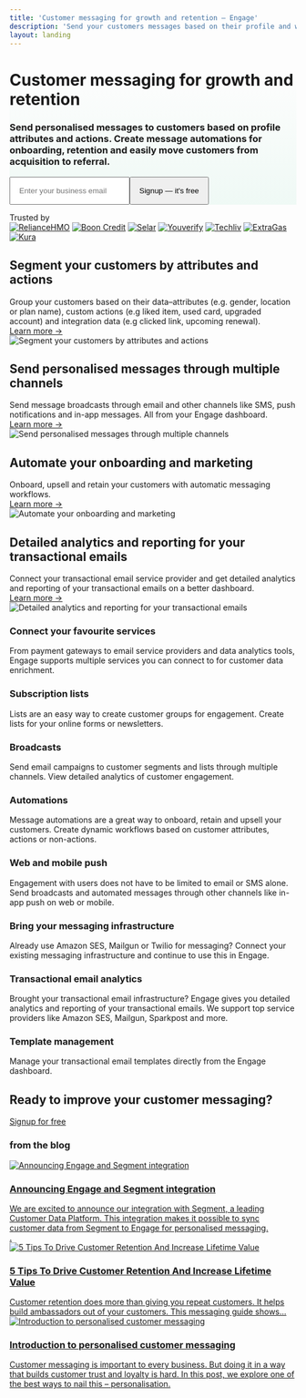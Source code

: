 ```yaml
---
title: 'Customer messaging for growth and retention – Engage'
description: 'Send your customers messages based on their profile and what they do within your application. Create message automations and easily move your customers from acquisition to referral.'
layout: landing
---
```


  <div class="ph7-xl ph6-l ph5-m ph4 pv4" style="background: linear-gradient(180deg, rgba(255,255,255,0) 0%, rgba(239,249,245,1) 100%);">
    <div class="tc w-70-l w-100 pt2 center">
      <h1 class="f1 lh-title">Customer messaging for <span class="green">growth</span> and retention</h1>
      <h3 class="lh-copy f4 normal faint">Send personalised messages to customers based on profile attributes and actions. Create message automations for onboarding, retention and easily move customers from acquisition to referral.</h3>
      <div class="ma4 ph5-l">
        <form method="GET" action="https://app.engage.so/auth/signup">
          <input type="email" name="email" placeholder="Enter your business email" class="one-liner-el" style="padding:15px"><button class="one-liner-el" type="submit" style="padding:15px">Signup — it's free</button>
        </form>
      </div>
    </div>
    <!-- <div class="pv5">
      <img src="/images/hero-img@2-1.png" class="db" >
    </div> -->
  </div>

  <div class="mv5 ph7-xl ph6-l ph5-m ph4 tc">
    <div class="f3 lh-title faint poppins">Trusted by </div>
    <div class="t5 ph6-l ph5-m ph4 flex items-center justify-center pv3 flex-wrap trusted-brands">
      <a href="http://reliancehmo.com" target="_blank" class="ma4"><img src="/images/brands/reliancehmo.svg" alt="RelianceHMO"></a>
      <a href="http://boon.credit" target="_blank" class="ma4"><img src="/images/brands/boon.svg" alt="Boon Credit"></a>
      <a href="http://selar.co/" target="_blank" class="ma4"><img src="/images/brands/selar.png" alt="Selar"></a>
      <a href="http://youverify.co/" target="_blank" class="ma4"><img src="/images/brands/youverify.png" alt="Youverify"></a>
      <a href="http://techliv.dk" target="_blank" class="ma4"><img src="/images/brands/techliv.png" alt="Techliv"></a>
      <a href="http://extragas.co.uk/" target="_blank" class="ma4"><img src="/images/brands/extragas.png" alt="ExtraGas"></a>
      <a href="http://ridekura.com/" target="_blank" class="ma4"><img src="/images/brands/kura.svg" alt="Kura"></a>
    </div>
  </div>

  <div class="ph7-xl ph6-l ph5-m ph4 flex flex-wrap mv6 items-center">
    <div class="w-50-l w-100 pr6-l">
      <h2 class="f2 ma0 lh-title">Segment your customers by <span class="green">attributes</span> and <span class="green">actions</span></h2>
      <div class="lh-copy f4 pv3 normal faint">Group your customers based on their data–attributes (e.g. gender, location or plan name), custom actions (e.g liked item, used card, upgraded account) and integration data (e.g clicked link, upcoming renewal).</div>
      <div class="f4 lh-copy pv3"><a href="/features/multichannel-messaging">Learn more &rarr;</a></div>
    </div>
    <div class="w-50-l w-100">
      <img src="/images/segmentation.png" alt="Segment your customers by attributes and actions" class="br2 db bordered-image">
    </div>
  </div>

  <div class="ph7-xl ph6-l ph5-m ph4 flex flex-wrap mv6 items-center">
    <div class="w-50-l w-100 pr6-l">
      <h2 class="f2 ma0 lh-title">Send <span class="green">personalised</span> messages through multiple channels</h2>
      <div class="lh-copy f4 pv3 normal faint">Send message broadcasts through email and other channels like SMS, push notifications and in-app messages. All from your Engage dashboard.</div>
      <div class="f4 lh-copy pv3"><a href="/features/multichannel-messaging">Learn more &rarr;</a></div>
    </div>
    <div class="w-50-l w-100">
      <img src="/images/broadcast.png" alt="Send personalised messages through multiple channels" class="br2 db bordered-image">
    </div>
  </div>

  <div class="ph7-xl ph6-l ph5-m ph4 flex flex-wrap mv6 items-center">
    <div class="w-50-l w-100 pr6-l">
      <h2 class="f2 ma0 lh-title">Automate your <span class="green">onboarding</span> and marketing</h2>
      <div class="lh-copy f4 pv3 normal faint">Onboard, upsell and retain your customers with automatic messaging workflows.</div>
      <div class="f4 lh-copy pv3"><a href="/features/multichannel-messaging">Learn more &rarr;</a></div>
    </div>
    <div class="w-50-l w-100">
      <img src="/images/automations.png" alt="Automate your onboarding and marketing" class="br2 db bordered-image">
    </div>
  </div>

  <div class="ph7-xl ph6-l ph5-m ph4 flex flex-wrap mv6 items-center">
    <div class="w-50-l w-100 pr6-l">
      <h2 class="f2 ma0 lh-title">Detailed analytics and reporting for your <span class="green">transactional</span> emails</h2>
      <div class="lh-copy f4 pv3 normal faint">Connect your transactional email service provider and get detailed analytics and reporting of your transactional emails on a better dashboard.</div>
      <div class="f4 lh-copy pv3"><a href="/features/transactional-email-analytics">Learn more &rarr;</a></div>
    </div>
    <div class="w-50-l w-100">
      <img src="/images/transactional.png" alt="Detailed analytics and reporting for your transactional emails" class="br2 db bordered-image">
    </div>
  </div>

  <div class="ph7-xl ph6-l ph5-m ph4 mt6">
    <div class="flex flex-wrap">
      <div class="w-third-l w-50-ns w-100 pr4-ns pv4">
        <h3 class="lh-copy mb2">Connect your favourite services</h3>
        <div class="lh-copy faint">From payment gateways to email service providers and data analytics tools, Engage supports multiple services you can connect to for customer data enrichment.</div>
      </div>
      <div class="w-third-l w-50-ns w-100 pr4-ns pv4">
        <h3 class="lh-copy mb2 fw6">Subscription lists</h3>
        <div class="lh-copy faint">Lists are an easy way to create customer groups for engagement. Create lists for your online forms or newsletters.</div>
      </div>
      <div class="w-third-l w-50-ns w-100 pr4-ns pv4">
        <h3 class="lh-copy mb2 fw6">Broadcasts</h3>
        <div class="lh-copy faint">Send email campaigns to customer segments and lists through multiple channels. View detailed analytics of customer engagement.</div>
      </div>
      <div class="w-third-l w-50-ns w-100 pr4-ns pv4">
        <h3 class="lh-copy mb2 fw6">Automations</h3>
        <div class="lh-copy faint">Message automations are a great way to onboard, retain and upsell your customers. Create dynamic workflows based on customer attributes, actions or non-actions.</div>
      </div>
      <div class="w-third-l w-50-ns w-100 pr4-ns pv4">
        <h3 class="lh-copy mb2 fw6">Web and mobile push</h3>
        <div class="lh-copy faint">Engagement with users does not have to be limited to email or SMS alone. Send broadcasts and automated messages through other channels like in-app push on web or mobile.</div>
      </div>
      <div class="w-third-l w-50-ns w-100 pr4-ns pv4">
        <h3 class="lh-copy mb2 fw6">Bring your messaging infrastructure</h3>
        <div class="lh-copy faint">Already use Amazon SES, Mailgun or Twilio for messaging? Connect your existing messaging infrastructure and continue to use this in Engage.</div>
      </div>
      <div class="w-third-l w-50-ns w-100 pr4-ns pv4">
        <h3 class="lh-copy mb2 fw6">Transactional email analytics</h3>
        <div class="lh-copy faint">Brought your transactional email infrastructure? Engage gives you detailed analytics and reporting of your transactional emails. We support top service providers like Amazon SES, Mailgun, Sparkpost and more.</div>
      </div>
      <div class="w-third-l w-50-ns w-100 pr4-ns pv4">
        <h3 class="lh-copy mb2 fw6">Template management</h3>
        <div class="lh-copy faint">Manage your transactional email templates directly from the Engage dashboard.</div>
      </div>
    </div>
  </div>

  <div class="mv5 ph7-xl ph6-l ph5-m ph4 mv4">
    <div class="w-80 center tc">
      <h2 class="f2 lh-copy">Ready to improve your customer messaging?</h2>
      <a href="https://app.engage.so/auth/signup" class="button db w-100 w-auto-ns mr5" style="padding-bottom:20px;padding-top:20px">Signup for free</a>
    </div>
  </div>

  <div class="ph7-xl ph6-l ph5-m ph4 mt6">
    <h3 class="mb3">from the <span class="green">blog</span></h3>
    <div class="flex flex-wrap">
      <div class="w-third-l w-50-ns w-100 pr4-ns pv4">
        <a href="https://engage.so/blog/engage-segment-integration/"><img class="post-card-image" srcset="https://engage.so/blog/content/images/size/w300/2021/08/engage-segment.svg 300w,
                    https://engage.so/blog/content/images/size/w600/2021/08/engage-segment.svg 600w,
                    https://engage.so/blog/content/images/size/w1000/2021/08/engage-segment.svg 1000w,
                    https://engage.so/blog/content/images/size/w2000/2021/08/engage-segment.svg 2000w" sizes="(max-width: 1000px) 400px, 800px" src="https://engage.so/blog/content/images/size/w600/2021/08/engage-segment.svg" alt="Announcing Engage and Segment integration" loading="lazy"></a>
        <a href="https://engage.so/blog/engage-segment-integration/" class="alt-2">
          <h3 class="lh-copy mb2 fw6">Announcing Engage and Segment integration</h3>
          <div class="lh-copy faint">We are excited to announce our integration with Segment, a leading Customer Data Platform. This integration makes it possible to sync customer data from Segment to Engage for personalised messaging.</div>.
        </a>
      </div>
      <div class="w-third-l w-50-ns w-100 pr4-ns pv4">
        <a href="https://engage.so/blog/customer-retention/"><img class="post-card-image" srcset="https://engage.so/blog/content/images/size/w300/2021/07/customer-retention.svg 300w,
                    https://engage.so/blog/content/images/size/w600/2021/07/customer-retention.svg 600w,
                    https://engage.so/blog/content/images/size/w1000/2021/07/customer-retention.svg 1000w,
                    https://engage.so/blog/content/images/size/w2000/2021/07/customer-retention.svg 2000w" sizes="(max-width: 1000px) 400px, 800px" src="https://engage.so/blog/content/images/size/w600/2021/07/customer-retention.svg" alt="5 Tips To Drive Customer Retention And Increase Lifetime Value" loading="lazy"></a>
        <a href="https://engage.so/blog/customer-retention/" class="alt-2">
          <h3 class="lh-copy mb2 fw6">5 Tips To Drive Customer Retention And Increase Lifetime Value</h3>
          <div class="lh-copy faint">Customer retention does more than giving you repeat customers. It helps build ambassadors out of your customers. This messaging guide shows...</div>
        </a>
      </div>
      <div class="w-third-l w-50-ns w-100 pr4-ns pv4">
        <a href="https://engage.so/blog/introduction-to-personalised-customer-messaging/"><img class="post-card-image" srcset="https://engage.so/blog/content/images/size/w300/2021/05/personalised-messaging.svg 300w,
                    https://engage.so/blog/content/images/size/w600/2021/05/personalised-messaging.svg 600w,
                    https://engage.so/blog/content/images/size/w1000/2021/05/personalised-messaging.svg 1000w,
                    https://engage.so/blog/content/images/size/w2000/2021/05/personalised-messaging.svg 2000w" sizes="(max-width: 1000px) 400px, 800px" src="https://engage.so/blog/content/images/size/w600/2021/05/personalised-messaging.svg" alt="Introduction to personalised customer messaging" loading="lazy"></a>
        <a href="https://engage.so/blog/introduction-to-personalised-customer-messaging/" class="alt-2">
          <h3 class="lh-copy mb2">Introduction to personalised customer messaging</h3>
          <div class="lh-copy faint">Customer messaging is important to every business. But doing it in a way that builds customer trust and loyalty is hard. In this post, we explore one of the best ways to nail this – personalisation.</div>
        </a>
      </div>
    </div>
  </div>
